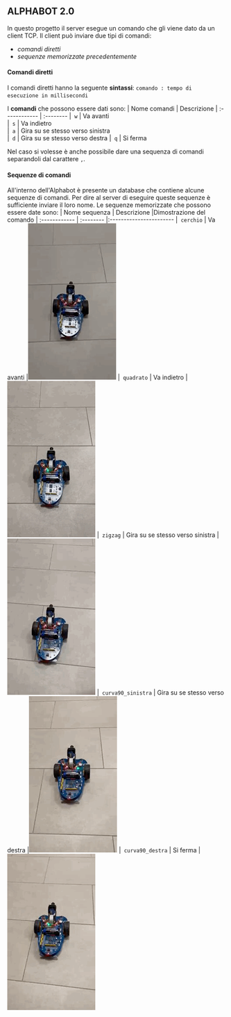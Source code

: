 ## ALPHABOT 2.0
In questo progetto il server esegue un comando che gli viene dato da un client TCP.
Il client può inviare due tipi di comandi:
  * *comandi diretti*
  * *sequenze memorizzate precedentemente*

#### Comandi diretti
I comandi diretti hanno la seguente **sintassi**:
                `comando : tempo di esecuzione in millisecondi`  
                
I **comandi** che possono essere dati sono:
| Nome comandi  | Descrizione
| :------------ | :-------- 
|` w`           | Va avanti  
|` s`           | Va indietro    
|` a`           | Gira su se stesso verso sinistra  
|` d`           | Gira su se stesso verso destra
|` q`           | Si ferma  

Nel caso si volesse è anche possibile dare una sequenza di comandi separandoli dal carattere `,`.

#### Sequenze di comandi
All'interno dell'Alphabot è presente un database che contiene alcune sequenze di comandi.
Per dire al server di eseguire queste sequenze è sufficiente inviare il loro nome.
Le sequenze memorizzate che possono essere date sono:
| Nome sequenza  | Descrizione                      |Dimostrazione del comando
| :------------  | :--------                        |:-----------------------
|` cerchio`            | Va avanti                        |![sequenza_cerchio](./gif_sequenze_movimenti/cerchio.gif)
|` quadrato`            | Va indietro                      |![sequenza_quadrato](./gif_sequenze_movimenti/quadrato.gif)
|` zigzag`            | Gira su se stesso verso sinistra | ![sequenza_zigzag](./gif_sequenze_movimenti/zigzag.gif)
|` curva90_sinistra`            | Gira su se stesso verso destra   |![sequenza_curva_sinistra](./gif_sequenze_movimenti/curva_sinistra.gif)
|` curva90_destra`            | Si ferma                         |![sequenza_curva_destra](./gif_sequenze_movimenti/curva_destra.gif)
